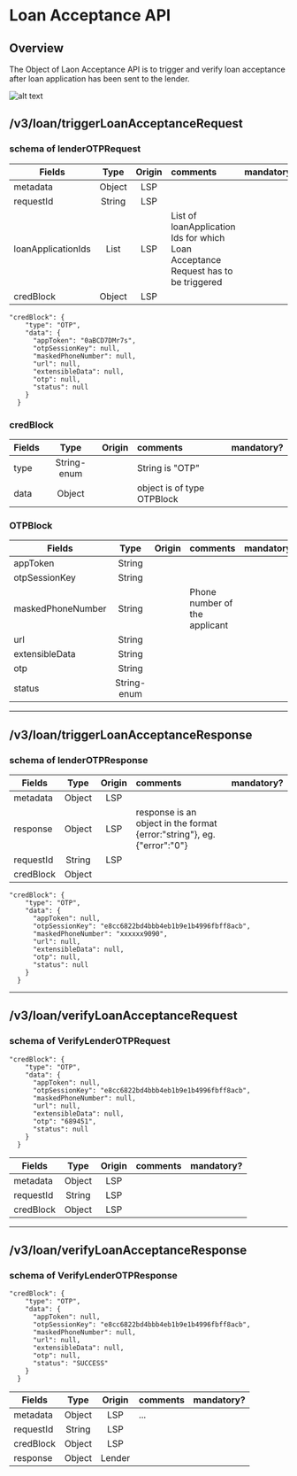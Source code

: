 # Loan Acceptance API

## Overview
The Object of Laon Acceptance API is to trigger and verify loan acceptance after loan application has been sent to the lender.

![alt text](https://github.com/iSPIRT/OCEN/blob/master/Sequence-Diagram/LoanAcceptanceAPIs.PNG "Loan Acceptance")

## /v3/loan/triggerLoanAcceptanceRequest

### schema of lenderOTPRequest

|Fields            |Type |Origin|comments|mandatory?|
|----------------  |:---:|:----:|:-------|---------:|
|metadata          |Object|LSP||
|requestId         |String|LSP||
|loanApplicationIds|List|LSP|List of loanApplication Ids for which Loan Acceptance Request has to be triggered|
|credBlock         |Object|LSP||

```
"credBlock": {
    "type": "OTP",
    "data": {
      "appToken": "0aBCD7DMr7s",
      "otpSessionKey": null,
      "maskedPhoneNumber": null,
      "url": null,
      "extensibleData": null,
      "otp": null,
      "status": null
    }
  }
```
### credBlock
|Fields            |Type |Origin|comments|mandatory?|
|----------------  |:---:|:----:|:-------|---------:|
|type              |String-enum||String is "OTP"|
|data              |Object||object is of type OTPBlock|

### OTPBlock
|Fields            |Type |Origin|comments|mandatory?|
|----------------  |:---:|:----:|:-------|---------:|
|appToken          |String|||
|otpSessionKey     |String|||
|maskedPhoneNumber |String||Phone number of the applicant|
|url               |String|||
|extensibleData    |String|||
|otp               |String|||
|status            |String-enum|||


---
## /v3/loan/triggerLoanAcceptanceResponse

### schema of lenderOTPResponse

|Fields            |Type |Origin|comments|mandatory?|
|----------------  |:---:|:----:|:-------|---------:|
|metadata          |Object|LSP||
|response          |Object|LSP|response is an object in the format {error:"string"}, eg. {"error":"0"}|
|requestId         |String|LSP||
|credBlock         |Object|||


```
"credBlock": {
    "type": "OTP",
    "data": {
      "appToken": null,
      "otpSessionKey": "e8cc6822bd4bbb4eb1b9e1b4996fbff8acb",
      "maskedPhoneNumber": "xxxxxx9090",
      "url": null,
      "extensibleData": null,
      "otp": null,
      "status": null
    }
  }
```

---
## /v3/loan/verifyLoanAcceptanceRequest

### schema of VerifyLenderOTPRequest

```
"credBlock": {
    "type": "OTP",
    "data": {
      "appToken": null,
      "otpSessionKey": "e8cc6822bd4bbb4eb1b9e1b4996fbff8acb",
      "maskedPhoneNumber": null,
      "url": null,
      "extensibleData": null,
      "otp": "689451",
      "status": null
    }
  }
```
|Fields          |Type |Origin|comments|mandatory?|
|----------------|:---:|:----:|:-------|---------:|
|metadata        |Object|LSP||
|requestId       |String|LSP||
|credBlock       |Object|LSP||



---
## /v3/loan/verifyLoanAcceptanceResponse

### schema of VerifyLenderOTPResponse

```
"credBlock": {
    "type": "OTP",
    "data": {
      "appToken": null,
      "otpSessionKey": "e8cc6822bd4bbb4eb1b9e1b4996fbff8acb",
      "maskedPhoneNumber": null,
      "url": null,
      "extensibleData": null,
      "otp": null,
      "status": "SUCCESS"
    }
  }
```

|Fields          |Type |Origin|comments|mandatory?|
|----------------|:---:|:----:|:-------|---------:|
|metadata        |Object|LSP|...|
|requestId       |String|LSP||
|credBlock       |Object|LSP||
|response        |Object|Lender||